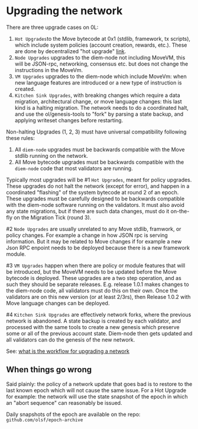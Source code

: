 
# Upgrading the network

There are three upgrade cases on 0L:
1. `Hot Upgrades`to the Move bytecode at 0x1 (stdlib, framework, tx scripts), which include system policies (account creation, rewards, etc.). These are done by decentralized "hot upgrade" [link](./stdlib-hot-upgrade.md).
2. `Node Upgrades` upgrades to the diem-node not including MoveVM, this will be JSON-rpc, networking, consensus etc. but does not change the instructions in the MoveVm.
3. `VM Upgrades` upgrades to the diem-node which include MoveVm: when new language features are introduced or a new type of instruction is created.
4. `Kitchen Sink Upgrades`, with breaking changes which require a data migration, architectural change, or move language changes: this last kind is a halting migration. The network needs to do a coordinated halt, and use the ol/genesis-tools to "fork" by parsing a state backup, and applying writeset changes before restarting.


Non-halting Upgrades (1, 2, 3) must have universal compatibility following these rules:
1. All `diem-node` upgrades must be backwards compatible with the Move stdlib running on the network.
2. All Move bytecode upgrades must be backwards compatible with the `diem-node` code that most validators are running.


Typically most upgrades will be #1 `Hot Upgrades`, meant for policy upgrades. These upgrades do not halt the network (except for error), and happen in a coordinated "flashing" of the system bytecode at round 2 of an epoch. These upgrades must be carefully designed to be backwards compatible with the diem-node software running on the validators. It must also avoid any state migrations, but if there are such data changes, must do it on-the-fly on the Migration Tick (round 3).

#2 `Node Upgrades` are usually unrelated to any Move stdlib, framwork, or policy changes. For example a change in how JSON rpc is serving information. But it may be related to Move changes if for example a new Json RPC enpoint needs to be deployed because there is a new framework module.

#3 `VM Upgrades` happen when there are policy or module features that will be introduced, but the MoveVM needs to be updated before the Move bytecode is deployed. These upgrades are a two step operation, and as such they should be separate releases. E.g. release 1.0.1 makes changes to the diem-node code, all validators must do this on their own. Once the validators are on this new version (or at least 2/3rs), then Release 1.0.2 with Move language changes can be deployed.

#4 `Kitchen Sink Upgrades` are effectively network forks, where the previous network is abandoned. A state backup is created by each validator, and processed with the same tools to create a new genesis which preserve some or all of the previous account state. Diem-node then gets updated and all validators can do the genesis of the new network.

See: [what is the workflow for upgrading a network](./upgrade-workflow.md)

## When things go wrong

Said plainly: the policy of a network update that goes bad is to restore to the last known epoch which will not cause the same issue. For a Hot Upgrade for example: the network will use the state snapshot of the epoch in which an "abort sequence" can reasonably be issued.

Daily snapshots of the epoch are available on the repo: `github.com/olsf/epoch-archive`